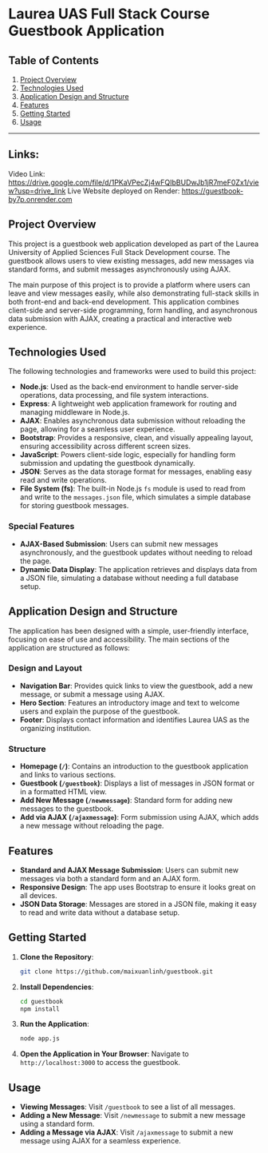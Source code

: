 # Laurea UAS Full Stack Course Guestbook Application

## Table of Contents
1. [Project Overview](#project-overview)
2. [Technologies Used](#technologies-used)
3. [Application Design and Structure](#application-design-and-structure)
4. [Features](#features)
5. [Getting Started](#getting-started)
6. [Usage](#usage)
---
## Links: 
Video Link: https://drive.google.com/file/d/1PKaVPecZj4wFQIbBUDwJb1jR7meF0Zx1/view?usp=drive_link
Live Website deployed on Render: https://guestbook-by7p.onrender.com

## Project Overview

This project is a guestbook web application developed as part of the Laurea University of Applied Sciences Full Stack Development course. The guestbook allows users to view existing messages, add new messages via standard forms, and submit messages asynchronously using AJAX. 

The main purpose of this project is to provide a platform where users can leave and view messages easily, while also demonstrating full-stack skills in both front-end and back-end development. This application combines client-side and server-side programming, form handling, and asynchronous data submission with AJAX, creating a practical and interactive web experience.

## Technologies Used

The following technologies and frameworks were used to build this project:

- **Node.js**: Used as the back-end environment to handle server-side operations, data processing, and file system interactions.
- **Express**: A lightweight web application framework for routing and managing middleware in Node.js.
- **AJAX**: Enables asynchronous data submission without reloading the page, allowing for a seamless user experience.
- **Bootstrap**: Provides a responsive, clean, and visually appealing layout, ensuring accessibility across different screen sizes.
- **JavaScript**: Powers client-side logic, especially for handling form submission and updating the guestbook dynamically.
- **JSON**: Serves as the data storage format for messages, enabling easy read and write operations.
- **File System (fs)**: The built-in Node.js `fs` module is used to read from and write to the `messages.json` file, which simulates a simple database for storing guestbook messages.

### Special Features

- **AJAX-Based Submission**: Users can submit new messages asynchronously, and the guestbook updates without needing to reload the page.
- **Dynamic Data Display**: The application retrieves and displays data from a JSON file, simulating a database without needing a full database setup.

## Application Design and Structure

The application has been designed with a simple, user-friendly interface, focusing on ease of use and accessibility. The main sections of the application are structured as follows:

### Design and Layout
- **Navigation Bar**: Provides quick links to view the guestbook, add a new message, or submit a message using AJAX.
- **Hero Section**: Features an introductory image and text to welcome users and explain the purpose of the guestbook.
- **Footer**: Displays contact information and identifies Laurea UAS as the organizing institution.

### Structure
- **Homepage (`/`)**: Contains an introduction to the guestbook application and links to various sections.
- **Guestbook (`/guestbook`)**: Displays a list of messages in JSON format or in a formatted HTML view.
- **Add New Message (`/newmessage`)**: Standard form for adding new messages to the guestbook.
- **Add via AJAX (`/ajaxmessage`)**: Form submission using AJAX, which adds a new message without reloading the page.

## Features

- **Standard and AJAX Message Submission**: Users can submit new messages via both a standard form and an AJAX form.
- **Responsive Design**: The app uses Bootstrap to ensure it looks great on all devices.
- **JSON Data Storage**: Messages are stored in a JSON file, making it easy to read and write data without a database setup.

## Getting Started

1. **Clone the Repository**:
    ```bash
    git clone https://github.com/maixuanlinh/guestbook.git
    ```
2. **Install Dependencies**:
    ```bash
    cd guestbook
    npm install
    ```
3. **Run the Application**:
    ```bash
    node app.js
    ```
4. **Open the Application in Your Browser**:
    Navigate to `http://localhost:3000` to access the guestbook.

## Usage

- **Viewing Messages**: Visit `/guestbook` to see a list of all messages.
- **Adding a New Message**: Visit `/newmessage` to submit a new message using a standard form.
- **Adding a Message via AJAX**: Visit `/ajaxmessage` to submit a new message using AJAX for a seamless experience.

